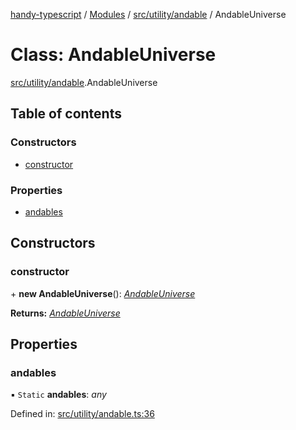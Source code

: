 [handy-typescript](../README.md) / [Modules](../modules.md) / [src/utility/andable](../modules/src_utility_andable.md) / AndableUniverse

# Class: AndableUniverse

[src/utility/andable](../modules/src_utility_andable.md).AndableUniverse

## Table of contents

### Constructors

- [constructor](src_utility_andable.andableuniverse.md#constructor)

### Properties

- [andables](src_utility_andable.andableuniverse.md#andables)

## Constructors

### constructor

\+ **new AndableUniverse**(): [*AndableUniverse*](src_utility_andable.andableuniverse.md)

**Returns:** [*AndableUniverse*](src_utility_andable.andableuniverse.md)

## Properties

### andables

▪ `Static` **andables**: *any*

Defined in: [src/utility/andable.ts:36](https://github.com/robbiemu/handy-typescript/blob/1dd3e37/src/utility/andable.ts#L36)
